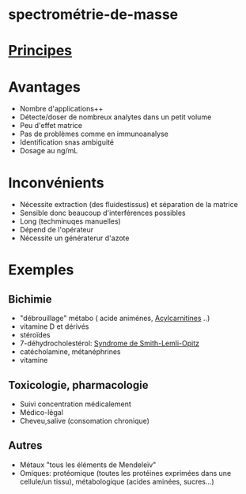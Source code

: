 # spectrométrie-de-masse




# [Principes](#spectromc3a9trie-de-masse-principesnorgmd)



# Avantages


- Nombre d'applications++ 
- Détecte/doser de nombreux analytes dans un petit volume 
- Peu d'effet matrice 
- Pas de problèmes comme en immunoanalyse 
- Identification snas ambiguité 
- Dosage au ng/mL 


# Inconvénients


- Nécessite extraction (des fluidestissus) et séparation de la matrice 
- Sensible donc beaucoup d'interférences possibles 
- Long (techminuqes manuelles) 
- Dépend de l'opérateur 
- Nécessite un génératerur d'azote 


# Exemples



## Bichimie


- "débrouillage" métabo ( acide animénes, [Acylcarnitines](#acylcarnitinesnorgmd) ..) 
- vitamine D et dérivés 
- stéroïdes 
- 7-déhydrocholestérol: [Syndrome de Smith-Lemli-Opitz](#syndrome-de-smith-lemli-opitznorgmd) 
- catécholamine, métanéphrines 
- vitamine 


## Toxicologie, pharmacologie


- Suivi concentration médicalement 
- Médico-légal 
- Cheveu,salive (consomation chronique) 


## Autres


- Métaux "tous les éléments de Mendeleïv" 
- Omiques: protéomique (toutes les protéines exprimées dans une cellule/un tissu), métabologique (acides aminées, sucres…) 

